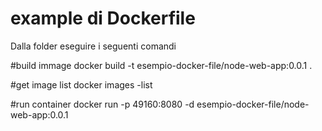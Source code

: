 # example di Dockerfile
Dalla folder eseguire i seguenti comandi

#build immage
docker build -t esempio-docker-file/node-web-app:0.0.1 .

#get image list
docker images -list

#run container
docker run -p 49160:8080 -d esempio-docker-file/node-web-app:0.0.1